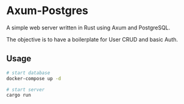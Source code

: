 # Axum-Postgres

A simple web server written in Rust using Axum and PostgreSQL.

The objective is to have a boilerplate for User CRUD and basic Auth.

## Usage
```bash
# start database
docker-compose up -d

# start server
cargo run
```